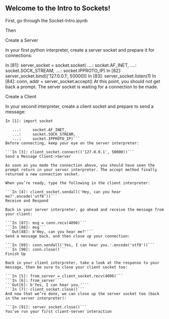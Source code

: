 ## Welcome to the Intro to Sockets!

First, go through the Socket-Intro.ipynb

Then

Create a Server

In your first python interpreter, create a server socket and prepare it for connections:

In [81]: server_socket = socket.socket(
   ....:     socket.AF_INET,
   ....:     socket.SOCK_STREAM,
   ....:     socket.IPPROTO_IP)
In [82]: server_socket.bind(('127.0.0.1', 50000))
In [83]: server_socket.listen(1)
In [84]: conn, addr = server_socket.accept()
At this point, you should not get back a prompt. The server socket is waiting for a connection to be made.

Create a Client

In your second interpreter, create a client socket and prepare to send a message:

```In [1]: import socket```
```In [2]: client_socket = socket.socket(
   ...:     socket.AF_INET,
   ...:     socket.SOCK_STREAM,
   ...:     socket.IPPROTO_IP)```
Before connecting, keep your eye on the server interpreter:

```In [3]: client_socket.connect(('127.0.0.1', 50000))```
Send a Message Client->Server

As soon as you made the connection above, you should have seen the prompt return in your server interpreter. The accept method finally returned a new connection socket.

When you’re ready, type the following in the client interpreter:

```In [4]: client_socket.sendall('Hey, can you hear me?'.encode('utf8'))```
Receive and Respond

Back in your server interpreter, go ahead and receive the message from your client:

```In [87]: msg = conn.recv(4096)```
```In [88]: msg```
```Out[88]: b'Hey, can you hear me?'```
Send a message back, and then close up your connection:

```In [89]: conn.sendall('Yes, I can hear you.'.encode('utf8'))```
```In [90]: conn.close()```
Finish Up

Back in your client interpreter, take a look at the response to your message, then be sure to close your client socket too:

```In [5]: from_server = client_socket.recv(4096)```
```In [6]: from_server```
```Out[6]: b'Yes, I can hear you.'```
```In [7]: client_socket.close()```
And now that we’re done, we can close up the server socket too (back in the server interpreter):

```In [91]: server_socket.close()```
You’ve run your first client-server interaction
